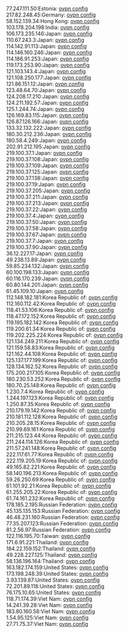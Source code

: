 77.247.111.50:Estonia: [ovpn config](vpn/77_247_111_50.ovpn)  
217.82.248.45:Germany: [ovpn config](vpn/217_82_248_45.ovpn)  
58.152.139.34:Hong Kong: [ovpn config](vpn/58_152_139_34.ovpn)  
103.178.204.198:India: [ovpn config](vpn/103_178_204_198.ovpn)  
106.173.235.146:Japan: [ovpn config](vpn/106_173_235_146.ovpn)  
110.67.243.3:Japan: [ovpn config](vpn/110_67_243_3.ovpn)  
114.142.91.113:Japan: [ovpn config](vpn/114_142_91_113.ovpn)  
114.146.160.246:Japan: [ovpn config](vpn/114_146_160_246.ovpn)  
114.186.91.253:Japan: [ovpn config](vpn/114_186_91_253.ovpn)  
119.173.253.90:Japan: [ovpn config](vpn/119_173_253_90.ovpn)  
121.103.143.4:Japan: [ovpn config](vpn/121_103_143_4.ovpn)  
121.108.250.177:Japan: [ovpn config](vpn/121_108_250_177.ovpn)  
121.86.151.12:Japan: [ovpn config](vpn/121_86_151_12.ovpn)  
123.48.64.70:Japan: [ovpn config](vpn/123_48_64_70.ovpn)  
124.208.17.210:Japan: [ovpn config](vpn/124_208_17_210.ovpn)  
124.211.192.57:Japan: [ovpn config](vpn/124_211_192_57.ovpn)  
125.1.244.74:Japan: [ovpn config](vpn/125_1_244_74.ovpn)  
126.169.83.115:Japan: [ovpn config](vpn/126_169_83_115.ovpn)  
126.87.126.166:Japan: [ovpn config](vpn/126_87_126_166.ovpn)  
133.32.132.222:Japan: [ovpn config](vpn/133_32_132_222.ovpn)  
180.30.212.236:Japan: [ovpn config](vpn/180_30_212_236.ovpn)  
180.58.4.249:Japan: [ovpn config](vpn/180_58_4_249.ovpn)  
202.91.212.195:Japan: [ovpn config](vpn/202_91_212_195.ovpn)  
219.100.37.1:Japan: [ovpn config](vpn/219_100_37_1.ovpn)  
219.100.37.108:Japan: [ovpn config](vpn/219_100_37_108.ovpn)  
219.100.37.109:Japan: [ovpn config](vpn/219_100_37_109.ovpn)  
219.100.37.125:Japan: [ovpn config](vpn/219_100_37_125.ovpn)  
219.100.37.138:Japan: [ovpn config](vpn/219_100_37_138.ovpn)  
219.100.37.19:Japan: [ovpn config](vpn/219_100_37_19.ovpn)  
219.100.37.205:Japan: [ovpn config](vpn/219_100_37_205.ovpn)  
219.100.37.211:Japan: [ovpn config](vpn/219_100_37_211.ovpn)  
219.100.37.213:Japan: [ovpn config](vpn/219_100_37_213.ovpn)  
219.100.37.22:Japan: [ovpn config](vpn/219_100_37_22.ovpn)  
219.100.37.4:Japan: [ovpn config](vpn/219_100_37_4.ovpn)  
219.100.37.50:Japan: [ovpn config](vpn/219_100_37_50.ovpn)  
219.100.37.58:Japan: [ovpn config](vpn/219_100_37_58.ovpn)  
219.100.37.67:Japan: [ovpn config](vpn/219_100_37_67.ovpn)  
219.100.37.7:Japan: [ovpn config](vpn/219_100_37_7.ovpn)  
219.100.37.90:Japan: [ovpn config](vpn/219_100_37_90.ovpn)  
36.12.227.17:Japan: [ovpn config](vpn/36_12_227_17.ovpn)  
49.238.13.89:Japan: [ovpn config](vpn/49_238_13_89.ovpn)  
59.85.234.132:Japan: [ovpn config](vpn/59_85_234_132.ovpn)  
60.100.198.133:Japan: [ovpn config](vpn/60_100_198_133.ovpn)  
60.116.170.239:Japan: [ovpn config](vpn/60_116_170_239.ovpn)  
60.80.144.201:Japan: [ovpn config](vpn/60_80_144_201.ovpn)  
61.45.109.10:Japan: [ovpn config](vpn/61_45_109_10.ovpn)  
112.148.182.181:Korea Republic of: [ovpn config](vpn/112_148_182_181.ovpn)  
112.160.112.42:Korea Republic of: [ovpn config](vpn/112_160_112_42.ovpn)  
118.41.53.106:Korea Republic of: [ovpn config](vpn/118_41_53_106.ovpn)  
118.47.172.152:Korea Republic of: [ovpn config](vpn/118_47_172_152.ovpn)  
119.195.182.142:Korea Republic of: [ovpn config](vpn/119_195_182_142.ovpn)  
119.200.61.34:Korea Republic of: [ovpn config](vpn/119_200_61_34.ovpn)  
119.202.225.224:Korea Republic of: [ovpn config](vpn/119_202_225_224.ovpn)  
121.134.249.211:Korea Republic of: [ovpn config](vpn/121_134_249_211.ovpn)  
121.159.58.83:Korea Republic of: [ovpn config](vpn/121_159_58_83.ovpn)  
121.162.44.108:Korea Republic of: [ovpn config](vpn/121_162_44_108.ovpn)  
125.137.177.199:Korea Republic of: [ovpn config](vpn/125_137_177_199.ovpn)  
128.134.162.52:Korea Republic of: [ovpn config](vpn/128_134_162_52.ovpn)  
175.200.217.105:Korea Republic of: [ovpn config](vpn/175_200_217_105.ovpn)  
180.230.53.252:Korea Republic of: [ovpn config](vpn/180_230_53_252.ovpn)  
180.70.25.148:Korea Republic of: [ovpn config](vpn/180_70_25_148.ovpn)  
1.230.7.4:Korea Republic of: [ovpn config](vpn/1_230_7_4.ovpn)  
1.244.197.123:Korea Republic of: [ovpn config](vpn/1_244_197_123.ovpn)  
1.250.87.35:Korea Republic of: [ovpn config](vpn/1_250_87_35.ovpn)  
210.179.19.142:Korea Republic of: [ovpn config](vpn/210_179_19_142.ovpn)  
210.181.112.128:Korea Republic of: [ovpn config](vpn/210_181_112_128.ovpn)  
210.205.28.15:Korea Republic of: [ovpn config](vpn/210_205_28_15.ovpn)  
210.99.69.161:Korea Republic of: [ovpn config](vpn/210_99_69_161.ovpn)  
211.215.123.44:Korea Republic of: [ovpn config](vpn/211_215_123_44.ovpn)  
211.244.114.126:Korea Republic of: [ovpn config](vpn/211_244_114_126.ovpn)  
211.57.241.148:Korea Republic of: [ovpn config](vpn/211_57_241_148.ovpn)  
222.117.61.77:Korea Republic of: [ovpn config](vpn/222_117_61_77.ovpn)  
222.119.205.19:Korea Republic of: [ovpn config](vpn/222_119_205_19.ovpn)  
49.165.82.221:Korea Republic of: [ovpn config](vpn/49_165_82_221.ovpn)  
58.140.196.213:Korea Republic of: [ovpn config](vpn/58_140_196_213.ovpn)  
59.26.250.69:Korea Republic of: [ovpn config](vpn/59_26_250_69.ovpn)  
61.101.92.21:Korea Republic of: [ovpn config](vpn/61_101_92_21.ovpn)  
61.255.205.22:Korea Republic of: [ovpn config](vpn/61_255_205_22.ovpn)  
61.74.161.232:Korea Republic of: [ovpn config](vpn/61_74_161_232.ovpn)  
178.185.2.195:Russian Federation: [ovpn config](vpn/178_185_2_195.ovpn)  
45.135.135.153:Russian Federation: [ovpn config](vpn/45_135_135_153.ovpn)  
46.48.231.160:Russian Federation: [ovpn config](vpn/46_48_231_160.ovpn)  
77.35.207.123:Russian Federation: [ovpn config](vpn/77_35_207_123.ovpn)  
81.2.56.97:Russian Federation: [ovpn config](vpn/81_2_56_97.ovpn)  
122.116.195.70:Taiwan: [ovpn config](vpn/122_116_195_70.ovpn)  
171.6.91.221:Thailand: [ovpn config](vpn/171_6_91_221.ovpn)  
184.22.159.152:Thailand: [ovpn config](vpn/184_22_159_152.ovpn)  
49.228.227.125:Thailand: [ovpn config](vpn/49_228_227_125.ovpn)  
58.136.196.164:Thailand: [ovpn config](vpn/58_136_196_164.ovpn)  
163.182.174.159:United States: [ovpn config](vpn/163_182_174_159.ovpn)  
173.198.248.39:United States: [ovpn config](vpn/173_198_248_39.ovpn)  
3.93.139.87:United States: [ovpn config](vpn/3_93_139_87.ovpn)  
72.201.89.118:United States: [ovpn config](vpn/72_201_89_118.ovpn)  
76.175.10.65:United States: [ovpn config](vpn/76_175_10_65.ovpn)  
118.71.174.39:Viet Nam: [ovpn config](vpn/118_71_174_39.ovpn)  
14.241.39.28:Viet Nam: [ovpn config](vpn/14_241_39_28.ovpn)  
183.80.160.58:Viet Nam: [ovpn config](vpn/183_80_160_58.ovpn)  
1.54.95.125:Viet Nam: [ovpn config](vpn/1_54_95_125.ovpn)  
27.71.75.37:Viet Nam: [ovpn config](vpn/27_71_75_37.ovpn)  

